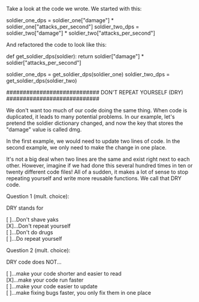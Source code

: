 Take a look at the code we wrote. We started with this:

soldier_one_dps = soldier_one["damage"] * soldier_one["attacks_per_second"]
soldier_two_dps = soldier_two["damage"] * soldier_two["attacks_per_second"]

And refactored the code to look like this:

def get_soldier_dps(soldier):
    return soldier["damage"] * soldier["attacks_per_second"]

soldier_one_dps = get_soldier_dps(soldier_one)
soldier_two_dps = get_soldier_dps(soldier_two)


############################
DON'T REPEAT YOURSELF (DRY)
############################

We don't want too much of our code doing the same thing. When code is duplicated, it leads to many potential problems. In our example, let's pretend the soldier dictionary changed, and now the key that stores the "damage" value is called dmg.

In the first example, we would need to update two lines of code. In the second example, we only need to make the change in one place.

It's not a big deal when two lines are the same and exist right next to each other. However, imagine if we had done this several hundred times in ten or twenty different code files! All of a sudden, it makes a lot of sense to stop repeating yourself and write more reusable functions. We call that DRY code.


Question 1 (mult. choice):

DRY stands for

[ ]...Don't shave yaks   
[X]...Don't repeat yourself   
[ ]...Don't do drugs   
[ ]...Do repeat yourself


Question 2 (mult. choice):

DRY code does NOT...

[ ]...make your code shorter and easier to read   
[X]...make your code run faster   
[ ]...make your code easier to update   
[ ]...make fixing bugs faster, you only fix them in one place   
